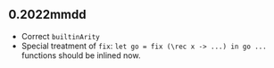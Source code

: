 0.2022mmdd
----------

* Correct `builtinArity`
* Special treatment of `fix`:
  `let go = fix (\rec x -> ...) in go ...` functions should be inlined now.
